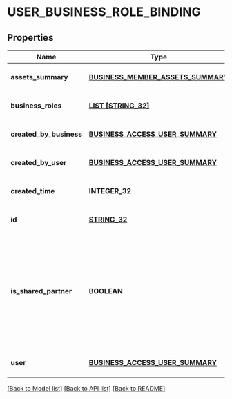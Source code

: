 # USER_BUSINESS_ROLE_BINDING

## Properties
Name | Type | Description | Notes
------------ | ------------- | ------------- | -------------
**assets_summary** | [**BUSINESS_MEMBER_ASSETS_SUMMARY**](BusinessMemberAssetsSummary.md) |  | [optional] [default to null]
**business_roles** | [**LIST [STRING_32]**](STRING_32.md) | The access level a user has on the business. This can be EMPLOYEE, BIZ_ADMIN, or PARTNER. | [optional] [default to null]
**created_by_business** | [**BUSINESS_ACCESS_USER_SUMMARY**](BusinessAccessUserSummary.md) | Metadata for the business that created the business relationship. | [optional] [default to null]
**created_by_user** | [**BUSINESS_ACCESS_USER_SUMMARY**](BusinessAccessUserSummary.md) | Metadata for the user that created the business relationship. | [optional] [default to null]
**created_time** | **INTEGER_32** | The time the business relationship was created. Returned in milliseconds. | [optional] [default to null]
**id** | [**STRING_32**](STRING_32.md) | Unique identifier of the business member/business partner/employer. | [optional] [default to null]
**is_shared_partner** | **BOOLEAN** | This field is only relevant when business_role&#x3D;\&quot;PARTNER\&quot;. &lt;br&gt;If is_shared_partner&#x3D;FALSE, the partner can access your business assets. If assets_summary is not empty, the assets listed are your business assets the partner has access to. &lt;br&gt;If is_shared_partner&#x3D;TRUE, you can access the partner&#39;s business asset. If assets_summary is not empty, the assets listed are the partner&#39;s business assets you have access to. | [optional] [default to null]
**user** | [**BUSINESS_ACCESS_USER_SUMMARY**](BusinessAccessUserSummary.md) | Metadata for the business member/business partner/employer. | [optional] [default to null]

[[Back to Model list]](../README.md#documentation-for-models) [[Back to API list]](../README.md#documentation-for-api-endpoints) [[Back to README]](../README.md)


